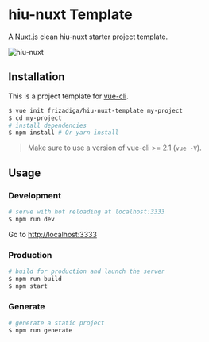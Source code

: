 # hiu-nuxt Template

A [Nuxt.js](https://github.com/nuxt/nuxt.js)  clean hiu-nuxt starter project template.

<!-- Live demo: https://starter.nuxtjs.org -->

![hiu-nuxt](https://raw.githubusercontent.com/frizadiga/hiu-nuxt-template/master/.media/ss.png)

## Installation

This is a project template for [vue-cli](https://github.com/vuejs/vue-cli).

``` bash
$ vue init frizadiga/hiu-nuxt-template my-project  
$ cd my-project                     
# install dependencies
$ npm install # Or yarn install
```

> Make sure to use a version of vue-cli >= 2.1 (`vue -V`).

## Usage

### Development

``` bash
# serve with hot reloading at localhost:3333
$ npm run dev
```

Go to [http://localhost:3333](http://localhost:3333)

### Production

``` bash
# build for production and launch the server
$ npm run build
$ npm start
```

### Generate

``` bash
# generate a static project
$ npm run generate
```
